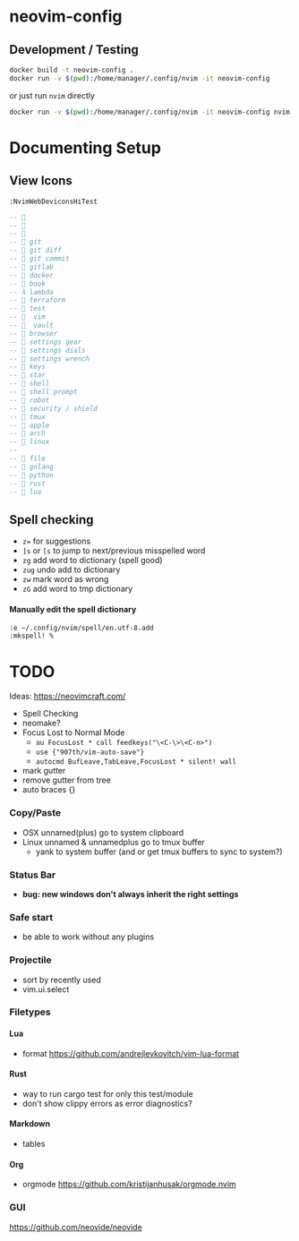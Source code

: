 # neovim-config

## Development / Testing

```bash
docker build -t neovim-config .
docker run -v $(pwd):/home/manager/.config/nvim -it neovim-config
```

or just run `nvim` directly
```bash
docker run -v $(pwd):/home/manager/.config/nvim -it neovim-config nvim
```


# Documenting Setup

## View Icons

```
:NvimWebDeviconsHiTest
```

```lua
-- 󰆧
-- 
-- 󰗀
--  git
--  git diff
-- 󰜘 git commit
--  gitlab
-- 󰡨 docker
--  book
-- λ lambda
--  terraform
--  test
--   vim
--   vault
--  browser
--  settings gear
--  settings dials
--  settings wrench
--  keys
--  star
--  shell
--  shell prompt
-- 󰚩 robot
-- 󰒃 security / shield
--  tmux
--  apple
-- 󰣇 arch
--  linux
--
--  file
--  golang
--  python
--  rust
--  lua
```
## Spell checking

- `z=` for suggestions
- `]s` or `[s` to jump to next/previous misspelled word
- `zg` add word to dictionary (spell good)
- `zug` undo add to dictionary
- `zw` mark word as wrong
- `zG` add word to tmp dictionary

#### Manually edit the spell dictionary
```
:e ~/.config/nvim/spell/en.utf-8.add
:mkspell! %
```

# TODO
Ideas: https://neovimcraft.com/


- Spell Checking
- neomake?
- Focus Lost to Normal Mode
  - `au FocusLost * call feedkeys("\<C-\>\<C-n>")`
  - `use {"907th/vim-auto-save"}`
  - `autocmd BufLeave,TabLeave,FocusLost * silent! wall`
- mark gutter
- remove gutter from tree
- auto braces {}

### Copy/Paste
- OSX unnamed(plus) go to system clipboard
- Linux unnamed & unnamedplus go to tmux buffer
  - yank to system buffer (and or get tmux buffers to sync to system?)

### Status Bar
- **bug: new windows don't always inherit the right settings**

### Safe start
- be able to work without any plugins

### Projectile
- sort by recently used
- vim.ui.select

### Filetypes
#### Lua
- format https://github.com/andrejlevkovitch/vim-lua-format

#### Rust
- way to run cargo test for only this test/module
- don't show clippy errors as error diagnostics?

#### Markdown
- tables
#### Org
- orgmode https://github.com/kristijanhusak/orgmode.nvim

### GUI
https://github.com/neovide/neovide
